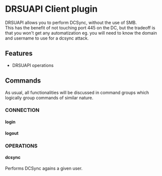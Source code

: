 # DRSUAPI Client plugin
DRSUAPI allows you to perform DCSync, without the use of SMB.  
This has the benefit of not touching port 445 on the DC, but the tradeoff is that you won't get any automatization eg. you will need to know the domain and username to use for a dcsync attack.

## Features
- DRSUAPI operations

## Commands
As usual, all functionalities will be discussed in command groups which logically group commands of similar nature.

### CONNECTION
#### login
#### logout

### OPERATIONS
#### dcsync
Performs DCSync agains a given user.


